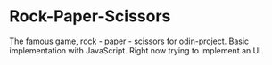 # Rock-Paper-Scissors

The famous game, rock - paper - scissors for odin-project. Basic implementation with JavaScript.
Right now trying to implement an UI.